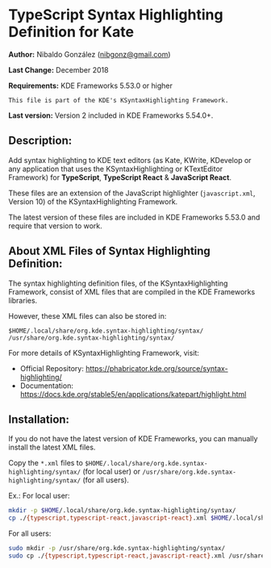 # TypeScript Syntax Highlighting Definition for Kate

**Author:** Nibaldo González (<nibgonz@gmail.com>)

**Last Change:** December 2018

**Requirements:** KDE Frameworks 5.53.0 or higher

```
This file is part of the KDE's KSyntaxHighlighting Framework.
```
**Last version:** Version 2 included in KDE Frameworks 5.54.0+.

## Description:

Add syntax highlighting to KDE text editors (as Kate, KWrite, KDevelop 
or any application that uses the KSyntaxHighlighting or KTextEditor Framework) 
for **TypeScript**, **TypeScript React** & **JavaScript React**.

These files are an extension of the JavaScript highlighter (`javascript.xml`, Version 10) of the KSyntaxHighlighting Framework.

The latest version of these files are included in KDE Frameworks 5.53.0 and require that version to work.


## About XML Files of Syntax Highlighting Definition:

The syntax highlighting definition files, of the KSyntaxHighlighting Framework, 
consist of XML files that are compiled in the KDE Frameworks libraries.

However, these XML files can also be stored in:

	$HOME/.local/share/org.kde.syntax-highlighting/syntax/
	/usr/share/org.kde.syntax-highlighting/syntax/

For more details of KSyntaxHighlighting Framework, visit:
* Official Repository: https://phabricator.kde.org/source/syntax-highlighting/
* Documentation: https://docs.kde.org/stable5/en/applications/katepart/highlight.html


## Installation:

If you do not have the latest version of KDE Frameworks, you can manually install the latest XML files. 

Copy the `*.xml` files to `$HOME/.local/share/org.kde.syntax-highlighting/syntax/` (for local user) or `/usr/share/org.kde.syntax-highlighting/syntax/` (for all users).

Ex.: 
For local user:
```bash
mkdir -p $HOME/.local/share/org.kde.syntax-highlighting/syntax/
cp ./{typescript,typescript-react,javascript-react}.xml $HOME/.local/share/org.kde.syntax-highlighting/syntax/
```
For all users:
```bash
sudo mkdir -p /usr/share/org.kde.syntax-highlighting/syntax/
sudo cp ./{typescript,typescript-react,javascript-react}.xml /usr/share/org.kde.syntax-highlighting/syntax/
```
